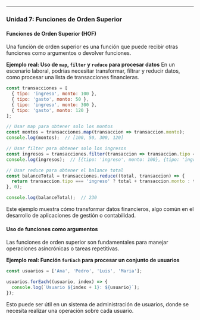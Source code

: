 ---

### **Unidad 7: Funciones de Orden Superior**

#### **Funciones de Orden Superior (HOF)**
Una función de orden superior es una función que puede recibir otras funciones como argumentos o devolver funciones.

**Ejemplo real: Uso de `map`, `filter` y `reduce` para procesar datos**
En un escenario laboral, podrías necesitar transformar, filtrar y reducir datos, como procesar una lista de transacciones financieras.

```javascript
const transacciones = [
  { tipo: 'ingreso', monto: 100 },
  { tipo: 'gasto', monto: 50 },
  { tipo: 'ingreso', monto: 300 },
  { tipo: 'gasto', monto: 120 }
];

// Usar map para obtener solo los montos
const montos = transacciones.map(transaccion => transaccion.monto);
console.log(montos);  // [100, 50, 300, 120]

// Usar filter para obtener solo los ingresos
const ingresos = transacciones.filter(transaccion => transaccion.tipo === 'ingreso');
console.log(ingresos);  // [{tipo: 'ingreso', monto: 100}, {tipo: 'ingreso', monto: 300}]

// Usar reduce para obtener el balance total
const balanceTotal = transacciones.reduce((total, transaccion) => {
  return transaccion.tipo === 'ingreso' ? total + transaccion.monto : total - transaccion.monto;
}, 0);

console.log(balanceTotal);  // 230
```

Este ejemplo muestra cómo transformar datos financieros, algo común en el desarrollo de aplicaciones de gestión o contabilidad.

#### **Uso de funciones como argumentos**
Las funciones de orden superior son fundamentales para manejar operaciones asincrónicas o tareas repetitivas.

**Ejemplo real: Función `forEach` para procesar un conjunto de usuarios**
```javascript
const usuarios = ['Ana', 'Pedro', 'Luis', 'Maria'];

usuarios.forEach((usuario, index) => {
  console.log(`Usuario ${index + 1}: ${usuario}`);
});
```

Esto puede ser útil en un sistema de administración de usuarios, donde se necesita realizar una operación sobre cada usuario.
